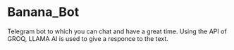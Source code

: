 # Banana_Bot
Telegram bot to which you can chat and have a great time. Using the API of GROQ, LLAMA AI is used to give a responce to the text.

